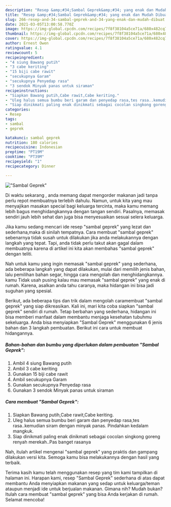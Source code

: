 ```yaml
---
description: "Resep &amp;#34;Sambal Geprek&amp;#34; yang enak dan Mudah Dibuat"
title: "Resep &amp;#34;Sambal Geprek&amp;#34; yang enak dan Mudah Dibuat"
slug: 266-resep-and-34-sambal-geprek-and-34-yang-enak-dan-mudah-dibuat
date: 2021-03-05T13:00:58.770Z
image: https://img-global.cpcdn.com/recipes/7f8f38104a5ce71a/680x482cq70/sambal-geprek-foto-resep-utama.jpg
thumbnail: https://img-global.cpcdn.com/recipes/7f8f38104a5ce71a/680x482cq70/sambal-geprek-foto-resep-utama.jpg
cover: https://img-global.cpcdn.com/recipes/7f8f38104a5ce71a/680x482cq70/sambal-geprek-foto-resep-utama.jpg
author: Ernest Owen
ratingvalue: 4.1
reviewcount: 5
recipeingredient:
- "4 siung Bawang putih"
- "3 cabe keriting"
- "15 biji cabe rawit"
- "secukupnya Garam"
- "secukupnya Penyedap rasa"
- "3 sendok Minyak panas untuk siraman"
recipeinstructions:
- "Siapkan Bawang putih,Cabe rawit,Cabe keriting."
- "Uleg halus semua bumbu beri garam dan penyedap rasa,tes rasa..kemudian siram dengan minyak panas. Pindahkan kedalam mangkuk."
- "Siap dinikmati paling enak dinikmati sebagai cocolan singkong goreng renyah merekah..Pas banget rasanya"
categories:
- Resep
tags:
- sambal
- geprek

katakunci: sambal geprek 
nutrition: 180 calories
recipecuisine: Indonesian
preptime: "PT19M"
cooktime: "PT39M"
recipeyield: "1"
recipecategory: Dinner

---
```



![&#34;Sambal Geprek&#34;](https://img-global.cpcdn.com/recipes/7f8f38104a5ce71a/680x482cq70/sambal-geprek-foto-resep-utama.jpg)

Di waktu  sekarang , anda memang dapat mengorder makanan jadi tanpa perlu repot membuatnya terlebih dahulu. Namun, untuk kita yang mau menyajikan masakan special bagi keluarga tercinta, maka kamu memang lebih bagus menghidangkannya dengan tangan sendiri. Pasalnya, memasak sendiri jauh lebih sehat dan juga bisa menyesuaikan sesuai selera keluarga.

Jika kamu sedang mencari ide resep &#34;sambal geprek&#34; yang lezat dan sederhana,maka di sinilah tempatnya. Cara membuat &#34;sambal geprek&#34;  sebenarnya tidak susah untuk dilakukan jika anda melakukannya dengan langkah yang tepat. Tapi, anda tidak perlu takut akan gagal dalam membuatnya 
karena di artikel ini kita akan membahas &#34;sambal geprek&#34; dengan teliti.  



Nah untuk kamu yang ingin memasak &#34;sambal geprek&#34; yang sederhana, ada beberapa langkah yang dapat dilakukan, mulai dari memilih jenis bahan, lalu pemilihan bahan segar, hingga cara mengolah dan menghidangkannya. kamu Tidak usah pusing kalau mau memasak &#34;sambal geprek&#34; yang enak di rumah. Karena, asalkan anda  tahu caranya, maka hidangan ini bisa jadi suguhan yang spesial.

Berikut, ada beberapa tips dan trik dalam mengolah caramembuat &#34;sambal geprek&#34; yang siap dikreasikan. Kali ini, mari kita coba siapkan &#34;sambal geprek&#34; sendiri di rumah. Tetap berbahan yang sederhana, hidangan ini bisa memberi manfaat dalam membantu menjaga kesehatan tubuhmu sekeluarga. Anda bisa menyiapkan &#34;Sambal Geprek&#34; menggunakan 6 jenis bahan dan 3 langkah pembuatan. Berikut ini cara untuk membuat hidangannya.

<!--inarticleads1-->

##### Bahan-bahan dan bumbu yang diperlukan dalam pembuatan &#34;Sambal Geprek&#34;:

1. Ambil 4 siung Bawang putih
1. Ambil 3 cabe keriting
1. Gunakan 15 biji cabe rawit
1. Ambil secukupnya Garam
1. Gunakan secukupnya Penyedap rasa
1. Gunakan 3 sendok Minyak panas untuk siraman




<!--inarticleads2-->

##### Cara membuat &#34;Sambal Geprek&#34;:

1. Siapkan Bawang putih,Cabe rawit,Cabe keriting.
1. Uleg halus semua bumbu beri garam dan penyedap rasa,tes rasa..kemudian siram dengan minyak panas. Pindahkan kedalam mangkuk.
1. Siap dinikmati paling enak dinikmati sebagai cocolan singkong goreng renyah merekah..Pas banget rasanya




Nah, itulah artikel mengenai  &#34;sambal geprek&#34;  yang praktis dan gampang dilakukan versi kita. Semoga kamu bisa melakukannya dengan hasil yang terbaik. 

Terima kasih kamu telah menggunakan resep yang tim kami tampilkan di halaman ini. Harapan kami, resep  &#34;Sambal Geprek&#34; sederhana di atas dapat membantu Anda menyiapkan makanan yang sedap untuk keluarga/teman ataupun menjadi ide untuk berjualan makanan. Gimana nih? Mudah bukan? Itulah cara membuat &#34;sambal geprek&#34; yang bisa Anda kerjakan di rumah. Selamat mencoba!

